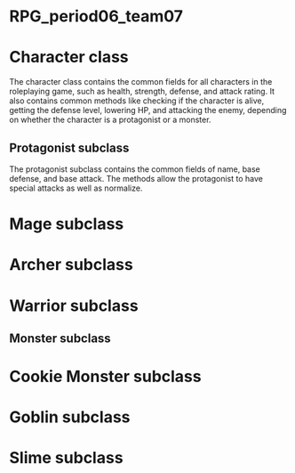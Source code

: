 # RPG_period06_team07

# Character class
The character class contains the common fields for all characters in the roleplaying game, such as health, strength, defense, and attack rating. It also contains common methods like checking if the character is alive, getting the defense level, lowering HP, and attacking the enemy, depending on whether the character is a protagonist or a monster.

## Protagonist subclass
The protagonist subclass contains the common fields of name, base defense, and base attack. The methods allow the protagonist to have special attacks as well as normalize.

# Mage subclass
# Archer subclass
# Warrior subclass

## Monster subclass
# Cookie Monster subclass
# Goblin subclass
# Slime subclass

